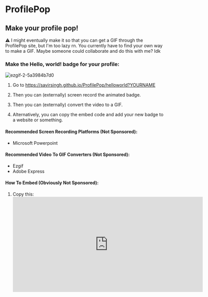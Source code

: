 # ProfilePop
## Make your profile pop!

⚠ I might eventually make it so that you can get a GIF through the ProfilePop site, but I'm too lazy rn. You currently have to find your own way to make a GIF. Maybe someone could collaborate and do this with me? Idk

### Make the Hello, world! badge for your profile:
![ezgif-2-5a3984b7d0](https://user-images.githubusercontent.com/84334654/181835988-18dc3331-2e92-4af2-85f6-be1bceea7780.gif)<br>
1. Go to https://savirsingh.github.io/ProfilePop/helloworld?YOURNAME

2. Then you can (externally) screen record the animated badge.

3. Then you can (externally) convert the video to a GIF.

4. Alternatively, you can copy the embed code and add your new badge to a website or something.

#### Recommended Screen Recording Platforms (Not Sponsored):
- Microsoft Powerpoint

#### Recommended Video To GIF Converters (Not Sponsored):
- Ezgif
- Adobe Express

#### How To Embed (Obviously Not Sponsored):
1. Copy this: <iframe src="https://savirsingh.github.io/ProfilePop/helloworld?YOURNAME" height="300px" width="600px" style="border:0px">
2. Paste it somewhere it'll work. Usually websites and some markdown files.

### Be sure to support!
Optionally add the following to show your support:

I made that super cool badge on my profile using https://savirsingh.github.io/ProfilePop/
<br><br>

Thinking of donating? Don't! Just write me a friendly email (kopichiki@gmail.com) and review this product. Be honest please, and give me any suggestions you have! This will encourage me to keep going and make this better!
